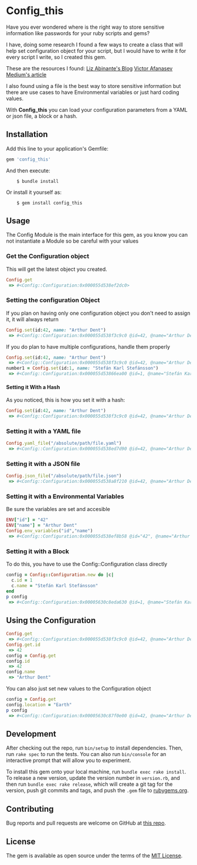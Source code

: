 # Config_this

Have you ever wondered where is the right way to store sensitive information like passwords for your ruby scripts and gems?

I have, doing some research I found a few ways to create a class that will help set  configuration object for your script, but I would have to write it for every script I write, so I created this gem.

These are the resources I found:
[Liz Abinante's Blog](http://lizabinante.com/blog/creating-a-configurable-ruby-gem/)
[Victor Afanasev Medium's article](https://medium.com/@vfreefly/the-most-simple-configuration-block-implementation-for-a-ruby-gem-815fe1dad5dc)


I also found using a file is the best way to store sensitive information but there are use cases to have Environmental variables or just hard coding values.

With **Config_this** you can load your configuration parameters from a YAML or json file, a block or a hash.

## Installation

Add this line to your application's Gemfile:

```ruby
gem 'config_this'
```

And then execute:

`    $ bundle install`

Or install it yourself as:

`    $ gem install config_this`

## Usage

The Config Module is the main interface for this gem, as you know you can not instantiate a Module so be careful with your values

### Get the Configuration object

This will get the latest object you created.
``` ruby
Config.get
 => #<Config::Configuration:0x000055d538ef2dc0>
```

### Setting the configuration Object

If you plan on having only one configuration object you don't need to assign it, it will always return

``` ruby
Config.set(id:42, name: "Arthur Dent")
 => #<Config::Configuration:0x000055d538f3c9c0 @id=42, @name="Arthur Dent">
```

If you do plan to have multiple configurations, handle them properly

``` ruby
Config.set(id:42, name: "Arthur Dent")
 => #<Config::Configuration:0x000055d538f3c9c0 @id=42, @name="Arthur Dent">
number1 = Config.set(id:1, name: "Stefán Karl Stefánsson")
 => #<Config::Configuration:0x000055d53866ea00 @id=1, @name="Stefán Karl Stefánsson">
```

#### Setting it With a Hash

As you noticed, this is how you set it with a hash:
``` ruby
Config.set(id:42, name: "Arthur Dent")
 => #<Config::Configuration:0x000055d538f3c9c0 @id=42, @name="Arthur Dent">
```

### Setting it with a YAML file
``` ruby
Config.yaml_file("/absolute/path/file.yaml")
 => #<Config::Configuration:0x000055d538ed7d90 @id=42, @name="Arthur Dent", @weapon="Towel">
```

### Setting it with a JSON file
``` ruby
Config.json_file("/absolute/path/file.json")
 => #<Config::Configuration:0x000055d538a8f210 @id=42, @name="Arthur Dent", @weapon="Towel">
```

### Setting it with a Environmental Variables
Be sure the variables are set and accesible
``` ruby
ENV["id"] = "42"
ENV["name"] = "Arthur Dent"
Config.env_variables("id","name")
 => #<Config::Configuration:0x000055d538ef8b58 @id="42", @name="Arthur Dent">
```

### Setting it with a Block
To do this, you have to use the Config::Configuration class directly

``` ruby
config = Config::Configuration.new do |c|
  c.id = 1
  c.name = "Stefán Karl Stefánsson"
end
p config
 => #<Config::Configuration:0x00005630c8eda630 @id=1, @name="Stefán Karl Stefánsson">
```

## Using the Configuration

``` ruby
Config.get
 => #<Config::Configuration:0x000055d538f3c9c0 @id=42, @name="Arthur Dent">
Config.get.id
 => 42
config = Config.get
config.id
 => 42
config.name
 => "Arthur Dent"
```

You can also just set new values to the Configuration object

``` ruby
config = Config.get
config.location = "Earth"
p config
 => #<Config::Configuration:0x00005630c87f0e00 @id=42, @name="Arthur Dent", @location="Earth">
```

## Development

After checking out the repo, run `bin/setup` to install dependencies. Then, run `rake spec` to run the tests. You can also run `bin/console` for an interactive prompt that will allow you to experiment.

To install this gem onto your local machine, run `bundle exec rake install`. To release a new version, update the version number in `version.rb`, and then run `bundle exec rake release`, which will create a git tag for the version, push git commits and tags, and push the `.gem` file to [rubygems.org](https://rubygems.org).

## Contributing

Bug reports and pull requests are welcome on GitHub at [this repo](https://github.com/mundo03/config_this).

## License

The gem is available as open source under the terms of the [MIT License](https://opensource.org/licenses/MIT).
